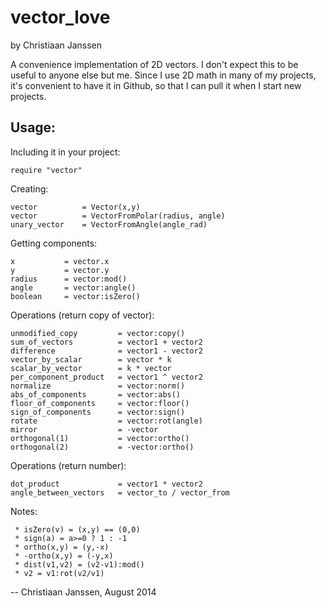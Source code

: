 vector_love
===========
by Christiaan Janssen

A convenience implementation of 2D vectors.  I don't expect this to be useful to
anyone else but me.  Since I use 2D math in many of my projects, it's convenient
to have it in Github, so that I can pull it when I start new projects.


Usage:
------

Including it in your project:

	require "vector" 

Creating:

	vector 			= Vector(x,y)
	vector 			= VectorFromPolar(radius, angle)
	unary_vector 	= VectorFromAngle(angle_rad)


Getting components:

	x 			= vector.x
	y 			= vector.y
	radius 		= vector:mod()
	angle 		= vector:angle()
	boolean		= vector:isZero()


Operations (return copy of vector):

	unmodified_copy 		= vector:copy()
	sum_of_vectors 			= vector1 + vector2
	difference 				= vector1 - vector2
	vector_by_scalar 		= vector * k
	scalar_by_vector 		= k * vector
	per_component_product 	= vector1 ^ vector2
	normalize 				= vector:norm()
	abs_of_components 		= vector:abs()
	floor_of_components 	= vector:floor()
	sign_of_components 		= vector:sign()
	rotate					= vector:rot(angle)
	mirror					= -vector
	orthogonal(1)			= vector:ortho()
	orthogonal(2)			= -vector:ortho()


Operations (return number):

	dot_product 			= vector1 * vector2
	angle_between_vectors	= vector_to / vector_from


Notes:

	 * isZero(v) = (x,y) == (0,0)
	 * sign(a) = a>=0 ? 1 : -1
	 * ortho(x,y) = (y,-x)
	 * -ortho(x,y) = (-y,x)
	 * dist(v1,v2) = (v2-v1):mod()
	 * v2 = v1:rot(v2/v1)


-- Christiaan Janssen, August 2014

